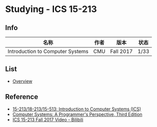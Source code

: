# Studying - ICS 15-213

## Info

名称 | 作者 | 版本 | 状态
--- | --- | --- | ---
Introduction to Computer Systems | CMU | Fall 2017 | 1/33

## List

- [Overview](Overview)

## Reference

- [15-213/18-213/15-513: Introduction to Computer Systems (ICS)](http://www.cs.cmu.edu/afs/cs/academic/class/15213-f17/www/index.html)
- [Computer Systems: A Programmer's Perspective, Third Edition](http://csapp.cs.cmu.edu/)
- [ICS 15-213 Fall 2017 Video - Bilibili](https://www.bilibili.com/video/av20304787)